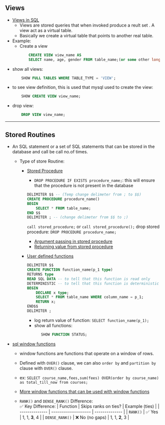 ## Views

- [Views in SQL](https://youtu.be/Hy3qbMAoEJk?si=ofez3q_cykCNGw1k&t=21437)
  - Views are stored queries that when invoked produce a reult set . A view act as a virtual table.
  - Basically we create a virtual table that points to another real table.
- Example:
  - Create a view
    ```sql
        CREATE VIEW view_name AS
        SELECT name, age, gender FROM table_name;(or some other long query)
    ```
- show all views:
  ```sql
      SHOW FULL TABLES WHERE TABLE_TYPE = 'VIEW';
  ```
- to see view definition, this is used that mysql used to create the view:
  ```sql
      SHOW CREATE VIEW view_name;
  ```
- drop view:
  ```sql
      DROP VIEW view_name;
  ```

---

## Stored Routines

- An SQL statement or a set of SQL statements that can be stored in the database and call be call no.of times.

  - Type of store Routine:

    - [Stored Procedure](https://youtu.be/Hy3qbMAoEJk?si=z0sXW-5QEbM9pj01&t=22157)

      - `DROP PROCEDURE IF EXISTS procedure_name;`: this will ensure that the procedure is not present in the database

      ```sql
      DELIMITER $$ -- (Temp change delimeter from ; to $$)
      CREATE PROCEDURE procedure_name()
      BEGIN
          SELECT * FROM table_name;
      END $$
      DELIMITER ; -- (change delimeter from $$ to ;)
      ```

      `call stored_procedure;` or `call stored_procedure();`
      drop stored procedure: `DROP PROCEDURE procedure_name;`

      - [Argument passing in stored procedure](https://youtu.be/Hy3qbMAoEJk?si=UfsaiOW_FeiDqMNM&t=22677)
      - [Returning value from stored procedure](https://youtu.be/Hy3qbMAoEJk?si=eqAN_T9wunD3CvGk&t=23037)

    - [User defined functions](https://youtu.be/Hy3qbMAoEJk?si=Jr5tcteHr8sI3kw9&t=23487)

        ```sql
        DELIMITER $$
        CREATE FUNCTION function_name(p_1 type) 
        RETURNS type
        READ SQL DATA -- to tell that this function is read only
        DETERMINISTIC -- to tell that this function is deterministic
        BEGIN
            DECLARE x type;
            SELECT * FROM table_name WHERE column_name = p_1;
            RETURN x;
        END$$
        DELIMITER ;
        ```
        - log return value of function: `SELECT function_name(p_1);`
        - show all functions:
          ```sql
             SHOW FUNCTION STATUS;
          ``` 

- [sql window functions](https://youtu.be/Hy3qbMAoEJk?si=AkMweWLRkCnrMtRx&t=24057)
    - window functions are functions that operate on a window of rows. 
    - Defined with `OVER()` clause, we can also `order by`  and `partition by` clause with `OVER()` clause.

    - ex: ```SELECT course_name,fees,sum(fees) OVER(order by course_name) as total_till_now from courses;``` 

    - [More window functions that can be used with window functions](https://youtu.be/Hy3qbMAoEJk?si=MJxu4bZM-pKGntz0&t=24527)

    - `RANK()` and `DENSE_RANK()` Difference: \
        ✅ Key Difference:
        | Function       | Skips ranks on ties? | Example (ties) |
        | -------------- | -------------------- | -------------- |
        | `RANK()`       | ✅ Yes                | 1, 1, **3**, 4 |
        | `DENSE_RANK()` | ❌ No (no gaps)       | 1, 1, **2**, 3 |

